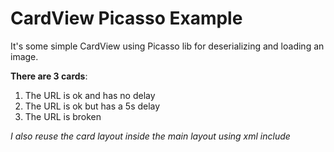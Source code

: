 # CardView Picasso Example

It's some simple CardView using Picasso lib for deserializing and loading an image. 

**There are 3 cards**:
1) The URL is ok and has no delay
2) The URL is ok but has a 5s delay
3) The URL is broken

*I also reuse the card layout inside the main layout using xml include*

